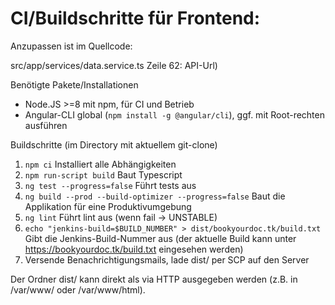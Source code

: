 # CI/Buildschritte für Frontend:

Anzupassen ist im Quellcode:

src/app/services/data.service.ts Zeile 62: API-Url)


Benötigte Pakete/Installationen

- Node.JS >=8 mit npm, für CI und Betrieb
- Angular-CLI global (`npm install -g @angular/cli`), ggf. mit Root-rechten ausführen

Buildschritte (im Directory mit aktuellem git-clone)

1. `npm ci` Installiert alle Abhängigkeiten
2. `npm run-script build` Baut Typescript
3. `ng test --progress=false` Führt tests aus
4. `ng build --prod --build-optimizer --progress=false` Baut die Applikation für eine Produktivumgebung
5. `ng lint` Führt lint aus (wenn fail -> UNSTABLE)
6. `echo "jenkins-build=$BUILD_NUMBER" > dist/bookyourdoc.tk/build.txt` Gibt die Jenkins-Build-Nummer aus (der aktuelle Build kann unter https://bookyourdoc.tk/build.txt eingesehen werden)
7. Versende Benachrichtigungsmails, lade dist/ per SCP auf den Server

Der Ordner dist/ kann direkt als via HTTP ausgegeben werden (z.B. in /var/www/ oder /var/www/html).
